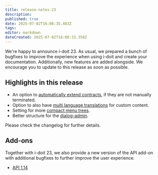 ```yaml
---
title: release-notes-23
description: 
published: true
date: 2025-07-02T16:08:35.483Z
tags: 
editor: markdown
dateCreated: 2025-07-02T16:08:33.358Z
---
```


We're happy to announce i-doit 23. As usual, we prepared a bunch of bugfixes to improve the experience when using i-doit and create your documentation. Additionally, new features are added alongside. We encourage you to update to this release as soon as possible.

## Highlights in this release

*   An option to [automatically extend contracts](https://kb.i-doit.com/de/anwendungsfaelle/automatisierte-vertragsverlaengerung.html), if they are not manually terminated.
*   Option to also have [multi language translations](https://kb.i-doit.com/de/anwendungsfaelle/benutzerdefinierte-uebersetzungen.html) for custom content.
*   Setting for more [compact menu trees](https://kb.i-doit.com/de/administration/verwaltung/benutzereinstellungen.html#darstellung).
*   Better structure for the [dialog-admin](https://kb.i-doit.com/de/grundlagen/dialog-admin.html).

Please check the changelog for further details.

## Add-ons

Together with i-doit 23, we also provide a new version of the API add-on with additional bugfixes to further improve the user experience.

*   [API 1.14](https://kb.i-doit.com/de/i-doit-add-ons/api/index.html#releases)
